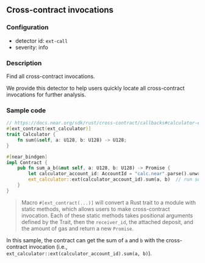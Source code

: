 ## Cross-contract invocations

### Configuration

* detector id: `ext-call`
* severity: info

### Description

Find all cross-contract invocations.

We provide this detector to help users quickly locate all cross-contract invocations for further analysis.

### Sample code

```rust
// https://docs.near.org/sdk/rust/cross-contract/callbacks#calculator-example
#[ext_contract(ext_calculator)]
trait Calculator {
    fn sum(&self, a: U128, b: U128) -> U128;
}

#[near_bindgen]
impl Contract {
    pub fn sum_a_b(&mut self, a: U128, b: U128) -> Promise {
        let calculator_account_id: AccountId = "calc.near".parse().unwrap();
        ext_calculator::ext(calculator_account_id).sum(a, b)  // run sum(a, b) on remote
    }
}
```

> Macro `#[ext_contract(...)]` will convert a Rust trait to a module with static methods, which allows users to make cross-contract invocation. Each of these static methods takes positional arguments defined by the Trait, then the `receiver_id`, the attached deposit, and the amount of gas and return a new `Promise`.

In this sample, the contract can get the sum of `a` and `b` with the cross-contract invocation (i.e., `ext_calculator::ext(calculator_account_id).sum(a, b)`).
